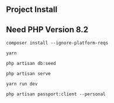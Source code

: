 ## Project Install
## Need PHP Version 8.2

```
composer install --ignore-platform-reqs 
```

```
yarn 
```

```
php artisan db:seed 
```

```
php artisan serve 
```

```
yarn run dev
```

```
php artisan passport:client --personal
```

```

```
